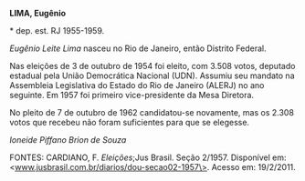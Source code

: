**LIMA, Eugênio**

\* dep. est. RJ 1955-1959.

*Eugênio Leite Lima* nasceu no Rio de Janeiro, então Distrito Federal.

Nas eleições de 3 de outubro de 1954 foi eleito, com 3.508 votos,
deputado estadual pela União Democrática Nacional (UDN). Assumiu seu
mandato na Assembleia Legislativa do Estado do Rio de Janeiro (ALERJ) no
ano seguinte. Em 1957 foi primeiro vice-presidente da Mesa Diretora.

No pleito de 7 de outubro de 1962 candidatou-se novamente, mas os 2.308
votos que recebeu não foram suficientes para que se elegesse.

*Ioneide Piffano Brion de Souza*

FONTES: CARDIANO, F. *Eleições*;Jus Brasil. Seção 2/1957. Disponível em:
\<www.jusbrasil.com.br/diarios/dou-secao02-1957\>. Acesso em: 19/2/2011.
